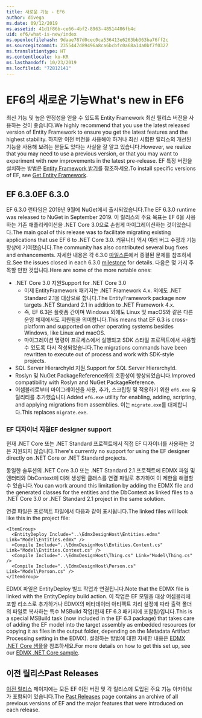 ```yaml
---
title: 새로운 기능 - EF6
author: divega
ms.date: 09/12/2019
ms.assetid: 41d1f86b-ce66-4bf2-8963-48514406fb4c
uid: ef6/what-is-new/index
ms.openlocfilehash: 9daae787d0cec0ca536413e6263bb363ba76ff2c
ms.sourcegitcommit: 2355447d89496a8ca6bcbfc0a68a14a0bf7f0327
ms.translationtype: HT
ms.contentlocale: ko-KR
ms.lasthandoff: 10/23/2019
ms.locfileid: "72812141"
---
```

# <a name="whats-new-in-ef6"></a><span data-ttu-id="87f71-102">EF6의 새로운 기능</span><span class="sxs-lookup"><span data-stu-id="87f71-102">What's new in EF6</span></span>

<span data-ttu-id="87f71-103">최신 기능 및 높은 안정성을 얻을 수 있도록 Entity Framework 최신 릴리스 버전을 사용하는 것이 좋습니다.</span><span class="sxs-lookup"><span data-stu-id="87f71-103">We highly recommend that you use the latest released version of Entity Framework to ensure you get the latest features and the highest stability.</span></span>
<span data-ttu-id="87f71-104">하지만 이전 버전을 사용해야 하거나 최신 시험판 릴리스의 개선된 기능을 사용해 보려는 분들도 있다는 사실을 잘 알고 있습니다.</span><span class="sxs-lookup"><span data-stu-id="87f71-104">However, we realize that you may need to use a previous version, or that you may want to experiment with new improvements in the latest pre-release.</span></span>
<span data-ttu-id="87f71-105">EF 특정 버전을 설치하는 방법은 [Entity Framework 받기](~/ef6/fundamentals/install.md)를 참조하세요.</span><span class="sxs-lookup"><span data-stu-id="87f71-105">To install specific versions of EF, see [Get Entity Framework](~/ef6/fundamentals/install.md).</span></span>

## <a name="ef-630"></a><span data-ttu-id="87f71-106">EF 6.3.0</span><span class="sxs-lookup"><span data-stu-id="87f71-106">EF 6.3.0</span></span>

<span data-ttu-id="87f71-107">EF 6.3.0 런타임은 2019년 9월에 NuGet에서 출시되었습니다.</span><span class="sxs-lookup"><span data-stu-id="87f71-107">The EF 6.3.0 runtime was released to NuGet in September 2019.</span></span> <span data-ttu-id="87f71-108">이 릴리스의 주요 목표는 EF 6을 사용하는 기존 애플리케이션을 .NET Core 3.0으로 손쉽게 마이그레이션하는 것이었습니다.</span><span class="sxs-lookup"><span data-stu-id="87f71-108">The main goal of this release was to facilitate migrating existing applications that use EF 6 to .NET Core 3.0.</span></span> <span data-ttu-id="87f71-109">커뮤니티 역시 여러 버그 수정과 기능 향상에 기여했습니다.</span><span class="sxs-lookup"><span data-stu-id="87f71-109">The community has also contributed several bug fixes and enhancements.</span></span> <span data-ttu-id="87f71-110">자세한 내용은 각 6.3.0 [마일스톤](https://github.com/aspnet/EntityFramework6/milestones?state=closed)에서 종결된 문제를 참조하세요.</span><span class="sxs-lookup"><span data-stu-id="87f71-110">See the issues closed in each 6.3.0 [milestone](https://github.com/aspnet/EntityFramework6/milestones?state=closed) for details.</span></span> <span data-ttu-id="87f71-111">다음은 몇 가지 주목할 만한 것입니다.</span><span class="sxs-lookup"><span data-stu-id="87f71-111">Here are some of the more notable ones:</span></span>

- <span data-ttu-id="87f71-112">.NET Core 3.0 지원</span><span class="sxs-lookup"><span data-stu-id="87f71-112">Support for .NET Core 3.0</span></span>
  - <span data-ttu-id="87f71-113">이제 EntityFramework 패키지는 .NET Framework 4.x. 외에도 .NET Standard 2.1을 대상으로 합니다.</span><span class="sxs-lookup"><span data-stu-id="87f71-113">The EntityFramework package now targets .NET Standard 2.1 in addition to .NET Framework 4.x.</span></span>
  - <span data-ttu-id="87f71-114">즉, EF 6.3은 플랫폼 간이며 Windows 외에도 Linux 및 macOS와 같은 다른 운영 체제에서도 지원됨을 의미합니다.</span><span class="sxs-lookup"><span data-stu-id="87f71-114">This means that EF 6.3 is cross-platform and supported on other operating systems besides Windows, like Linux and macOS.</span></span>
  - <span data-ttu-id="87f71-115">마이그레이션 명령이 프로세스에서 실행되고 SDK 스타일 프로젝트에서 사용할 수 있도록 다시 작성되었습니다.</span><span class="sxs-lookup"><span data-stu-id="87f71-115">The migrations commands have been rewritten to execute out of process and work with SDK-style projects.</span></span>
- <span data-ttu-id="87f71-116">SQL Server HierarchyId 지원.</span><span class="sxs-lookup"><span data-stu-id="87f71-116">Support for SQL Server HierarchyId.</span></span>
- <span data-ttu-id="87f71-117">Roslyn 및 NuGet PackageReference와의 호환성이 향상되었습니다.</span><span class="sxs-lookup"><span data-stu-id="87f71-117">Improved compatibility with Roslyn and NuGet PackageReference.</span></span>
- <span data-ttu-id="87f71-118">어셈블리로부터 마이그레이션을 사용, 추가, 스크립팅 및 적용하기 위한 `ef6.exe` 유틸리티를 추가했습니다.</span><span class="sxs-lookup"><span data-stu-id="87f71-118">Added `ef6.exe` utility for enabling, adding, scripting, and applying migrations from assemblies.</span></span> <span data-ttu-id="87f71-119">이는 `migrate.exe`를 대체합니다.</span><span class="sxs-lookup"><span data-stu-id="87f71-119">This replaces `migrate.exe`.</span></span>

### <a name="ef-designer-support"></a><span data-ttu-id="87f71-120">EF 디자이너 지원</span><span class="sxs-lookup"><span data-stu-id="87f71-120">EF designer support</span></span>

<span data-ttu-id="87f71-121">현재 .NET Core 또는 .NET Standard 프로젝트에서 직접 EF 디자이너를 사용하는 것은 지원되지 않습니다.</span><span class="sxs-lookup"><span data-stu-id="87f71-121">There's currently no support for using the EF designer directly on .NET Core or .NET Standard projects.</span></span> 

<span data-ttu-id="87f71-122">동일한 솔루션의 .NET Core 3.0 또는 .NET Standard 2.1 프로젝트에 EDMX 파일 및 엔터티와 DbContext에 대해 생성된 클래스를 연결 파일로 추가하여 이 제한을 해결할 수 있습니다.</span><span class="sxs-lookup"><span data-stu-id="87f71-122">You can work around this limitation by adding the EDMX file and the generated classes for the entities and the DbContext as linked files to a .NET Core 3.0 or .NET Standard 2.1 project in the same solution.</span></span>

<span data-ttu-id="87f71-123">연결 파일은 프로젝트 파일에서 다음과 같이 표시됩니다.</span><span class="sxs-lookup"><span data-stu-id="87f71-123">The linked files will look like this in the project file:</span></span>

``` csproj 
<ItemGroup>
  <EntityDeploy Include="..\EdmxDesignHost\Entities.edmx" Link="Model\Entities.edmx" />
  <Compile Include="..\EdmxDesignHost\Entities.Context.cs" Link="Model\Entities.Context.cs" />
  <Compile Include="..\EdmxDesignHost\Thing.cs" Link="Model\Thing.cs" />
  <Compile Include="..\EdmxDesignHost\Person.cs" Link="Model\Person.cs" />
</ItemGroup>
```

<span data-ttu-id="87f71-124">EDMX 파일은 EntityDeploy 빌드 작업과 연결됩니다.</span><span class="sxs-lookup"><span data-stu-id="87f71-124">Note that the EDMX file is linked with the EntityDeploy build action.</span></span> <span data-ttu-id="87f71-125">이 작업은 EF 모델을 대상 어셈블리에 포함 리소스로 추가하거나 EDMX의 메타데이터 아티팩트 처리 설정에 따라 출력 폴더의 파일로 복사하는 특수 MSBuild 작업(현재 EF 6.3 패키지에 포함됨)입니다.</span><span class="sxs-lookup"><span data-stu-id="87f71-125">This is a special MSBuild task (now included in the EF 6.3 package) that takes care of adding the EF model into the target assembly as embedded resources (or copying it as files in the output folder, depending on the Metadata Artifact Processing setting in the EDMX).</span></span> <span data-ttu-id="87f71-126">설정하는 방법에 대한 자세한 내용은 [EDMX .NET Core 샘플](https://aka.ms/EdmxDotNetCoreSample)을 참조하세요.</span><span class="sxs-lookup"><span data-stu-id="87f71-126">For more details on how to get this set up, see our [EDMX .NET Core sample](https://aka.ms/EdmxDotNetCoreSample).</span></span>

## <a name="past-releases"></a><span data-ttu-id="87f71-127">이전 릴리스</span><span class="sxs-lookup"><span data-stu-id="87f71-127">Past Releases</span></span>

<span data-ttu-id="87f71-128">[이전 릴리스](past-releases.md) 페이지에는 모든 EF 이전 버전 및 각 릴리스에 도입된 주요 기능 아카이브가 포함되어 있습니다.</span><span class="sxs-lookup"><span data-stu-id="87f71-128">The [Past Releases](past-releases.md) page contains an archive of all previous versions of EF and the major features that were introduced on each release.</span></span>

